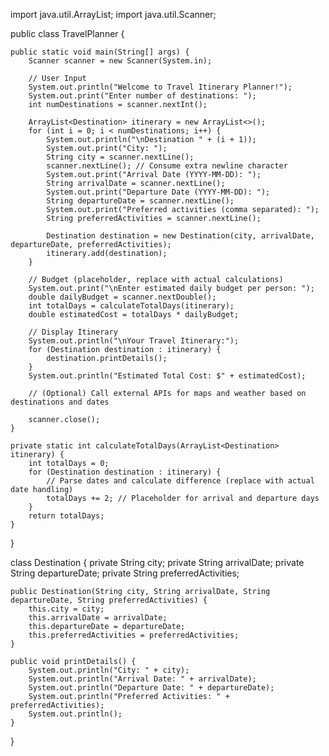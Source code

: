 import java.util.ArrayList;
import java.util.Scanner;

public class TravelPlanner {

    public static void main(String[] args) {
        Scanner scanner = new Scanner(System.in);

        // User Input
        System.out.println("Welcome to Travel Itinerary Planner!");
        System.out.print("Enter number of destinations: ");
        int numDestinations = scanner.nextInt();

        ArrayList<Destination> itinerary = new ArrayList<>();
        for (int i = 0; i < numDestinations; i++) {
            System.out.println("\nDestination " + (i + 1));
            System.out.print("City: ");
            String city = scanner.nextLine();
            scanner.nextLine(); // Consume extra newline character
            System.out.print("Arrival Date (YYYY-MM-DD): ");
            String arrivalDate = scanner.nextLine();
            System.out.print("Departure Date (YYYY-MM-DD): ");
            String departureDate = scanner.nextLine();
            System.out.print("Preferred activities (comma separated): ");
            String preferredActivities = scanner.nextLine();

            Destination destination = new Destination(city, arrivalDate, departureDate, preferredActivities);
            itinerary.add(destination);
        }

        // Budget (placeholder, replace with actual calculations)
        System.out.print("\nEnter estimated daily budget per person: ");
        double dailyBudget = scanner.nextDouble();
        int totalDays = calculateTotalDays(itinerary);
        double estimatedCost = totalDays * dailyBudget;

        // Display Itinerary
        System.out.println("\nYour Travel Itinerary:");
        for (Destination destination : itinerary) {
            destination.printDetails();
        }
        System.out.println("Estimated Total Cost: $" + estimatedCost);

        // (Optional) Call external APIs for maps and weather based on destinations and dates

        scanner.close();
    }

    private static int calculateTotalDays(ArrayList<Destination> itinerary) {
        int totalDays = 0;
        for (Destination destination : itinerary) {
            // Parse dates and calculate difference (replace with actual date handling)
            totalDays += 2; // Placeholder for arrival and departure days
        }
        return totalDays;
    }
}

class Destination {
    private String city;
    private String arrivalDate;
    private String departureDate;
    private String preferredActivities;

    public Destination(String city, String arrivalDate, String departureDate, String preferredActivities) {
        this.city = city;
        this.arrivalDate = arrivalDate;
        this.departureDate = departureDate;
        this.preferredActivities = preferredActivities;
    }

    public void printDetails() {
        System.out.println("City: " + city);
        System.out.println("Arrival Date: " + arrivalDate);
        System.out.println("Departure Date: " + departureDate);
        System.out.println("Preferred Activities: " + preferredActivities);
        System.out.println();
    }
}
